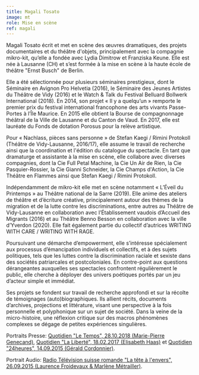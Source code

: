 ```yaml
---
title: Magali Tosato
image: mt
role: Mise en scène
ref: magali
---
```


Magali Tosato écrit et met en scène des œuvres dramatiques, des projets documentaires et du théâtre d'objets, principalement avec la compagnie mikro-kit, qu’elle a fondée avec Lydia Dimitrow et Franziska Keune. Elle est née à Lausanne (CH) et s’est formée à la mise en scène à la haute école de théâtre "Ernst Busch" de Berlin.

Elle a été sélectionnée pour plusieurs séminaires prestigieux, dont le Séminaire en Avignon Pro Helvetia (2016), le Séminaire des Jeunes Artistes du Théâtre de Vidy (2016) et le Watch & Talk du Festival Belluard Bollwerk International (2018). En 2014, son projet « Il y a quelqu’un » remporte le premier prix du festival international francophone des arts vivants Passe-Portes à l’Île Maurice. En 2015 elle obtient la Bourse de compagnonnage théâtral de la Ville de Lausanne et du Canton de Vaud. En 2017, elle est lauréate du Fonds de dotation Porosus pour la relève artistique.

Pour « Nachlass, pièces sans personne » de Stefan Kaegi / Rimini Protokoll (Théâtre de Vidy-Lausanne, 2016/17), elle assume le travail de recherche ainsi que la coordination et l'édition du catalogue du spectacle. En tant que dramaturge et assistante à la mise en scène, elle collabore avec diverses compagnies, dont la Cie Full Petal Machine, la Cie Un Air de Rien, la Cie Pasquier-Rossier, la Cie Gianni Schneider, la Cie Champs d'Action, la Cie Théâtre en Flammes ainsi que Stefan Kaegi / Rimini Protokoll.

Indépendamment de mikro-kit elle met en scène notamment « L’Éveil du Printemps » au Théâtre national de la Sarre (2019). Elle anime des ateliers de théâtre et d’écriture créative, principalement autour des thèmes de la migration et de la lutte contre les discriminations, entre autres au Théâtre de Vidy-Lausanne en collaboration avec l’Établissement vaudois d’Accueil des Migrants (2016) et au Théâtre Benno Besson en collaboration avec la ville d’Yverdon (2020). Elle fait également partie du collectif d’autrices WRITING WITH CARE / WRITING WITH RAGE.

Poursuivant une démarche d’empowerment, elle s’intéresse spécialement aux processus d’émancipation individuels et collectifs, et à des sujets politiques, tels que les luttes contre la discrimination raciale et sexiste dans des sociétés patriarcales et postcoloniales. En contre-point aux questions dérangeantes auxquelles ses spectacles confrontent régulièrement le public, elle cherche à déployer des univers poétiques portés par un jeu d’acteur simple et immédiat. 

Ses projets se fondent sur travail de recherche approfondi et sur la récolte de témoignages (auto)biographiques. Ils allient récits, documents d’archives, projections et littérature, visant une perspective à la fois personnelle et polyphonique sur un sujet de société. Dans la veine de la micro-histoire, une réflexion critique sur des macros phénomènes complexes se dégage de petites expériences singulières.

Portraits Presse: [Quotidien "Le Temps", 28.10.2018 (Marie-Pierre Genecand)](https://www.letemps.ch/culture/magali-tosato-theatre-conscient), [Quotidien "La Liberté", 18.02.2017 (Elisabeth Haas)](http://vidy.ch/sites/default/files/20170218_laliberte_tosato2_0.pdf) et [Quotidien "24heures", 14.09.2015 (Gérald Cordonnier)](http://www.24heures.ch/culture/theatre/La-jeune-metteur-en-scene-Magali-Tosato-ose-le-grand-saut-a-Vidy/story/22110262).

Portrait Audio: [Radio Télévision suisse romande "La tête à l'envers", 26.09.2015 (Laurence Froidevaux & Marlène Métrailler)](http://www.rts.ch/espace-2/programmes/la-tete-a-l-envers/7077676-la-tete-a-l-envers-du-26-09-2015.html).

